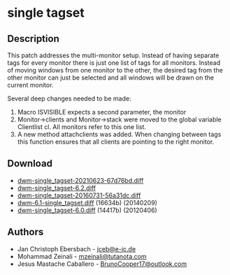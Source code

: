single tagset
=============

Description
-----------
This patch addresses the multi-monitor setup. Instead of having separate tags
for every monitor there is just one list of tags for all monitors. Instead of
moving windows from one monitor to the other, the desired tag from the other
monitor can just be selected and all windows will be drawn on the current
monitor.

Several deep changes needed to be made:
1. Macro ISVISIBLE expects a second parameter, the monitor
2. Monitor->clients and Monitor->stack were moved to the global variable
   Clientlist cl. All monitors refer to this one list.
3. A new method attachclients was added. When changing between tags this
   function ensures that all clients are pointing to the right monitor.

Download
--------
* [dwm-single\_tagset-20210623-67d76bd.diff](dwm-single_tagset-20210623-67d76bd.diff)
* [dwm-single\_tagset-6.2.diff](dwm-single_tagset-6.2.diff)
* [dwm-single\_tagset-20160731-56a31dc.diff](dwm-single_tagset-20160731-56a31dc.diff)
* [dwm-6.1-single\_tagset.diff](dwm-6.1-single_tagset.diff) (16634b) (20140209)
* [dwm-single\_tagset-6.0.diff](dwm-single_tagset-6.0.diff) (14417b) (20120406)

Authors
-------
* Jan Christoph Ebersbach - <jceb@e-jc.de>
* Mohammad Zeinali - <mzeinali@tutanota.com>
* Jesus Mastache Caballero - <BrunoCooper17@outlook.com>
